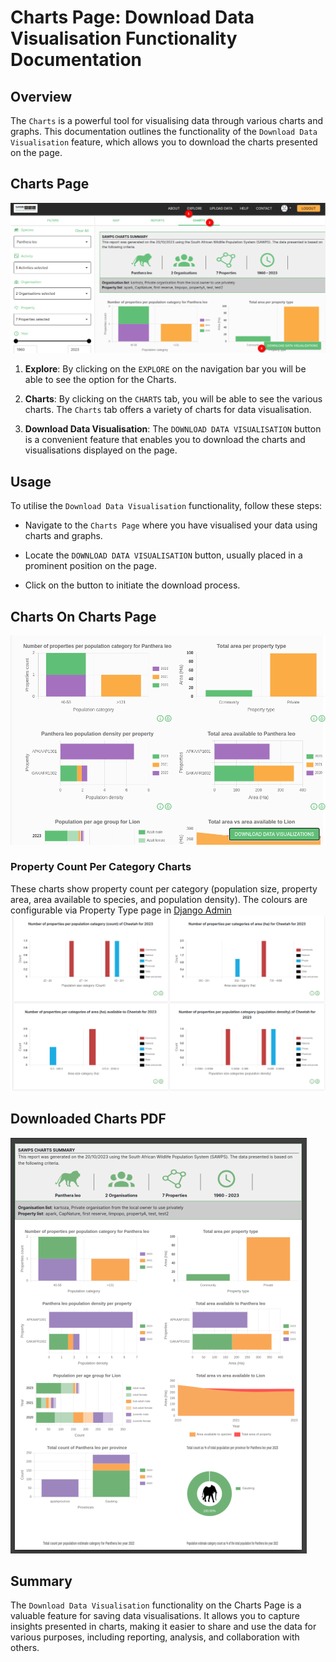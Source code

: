 # Charts Page: Download Data Visualisation Functionality Documentation

## Overview

The `Charts` is a powerful tool for visualising data through various charts and graphs. This documentation outlines the functionality of the `Download Data Visualisation` feature, which allows you to download the charts presented on the page.

## Charts Page

![Charts Page](./img/charts-1.png)

1. **Explore**: By clicking on the `EXPLORE` on the navigation bar you will be able to see the option for the Charts.

2. **Charts**: By clicking on the `CHARTS` tab, you will be able to see the various charts. The `Charts` tab offers a variety of charts for data visualisation.

3. **Download Data Visualisation**: The `DOWNLOAD DATA VISUALISATION` button is a convenient feature that enables you to download the charts and visualisations displayed on the page.

## Usage

To utilise the `Download Data Visualisation` functionality, follow these steps:

- Navigate to the `Charts Page` where you have visualised your data using charts and graphs.

- Locate the `DOWNLOAD DATA VISUALISATION` button, usually placed in a prominent position on the page.

- Click on the button to initiate the download process.

## Charts On Charts Page

![Charts On Charts Page](./img/charts-2.png)

### Property Count Per Category Charts
These charts show property count per category (population size, property area, area available to species, 
and population density). The colours are configurable via Property Type page in [Django Admin](../../../administrator/manual/django-admin.md) 
![Property count per category](./img/charts-4.png)

## Downloaded Charts PDF

![Downloaded Charts PDF](./img/charts-3.png)

## Summary

The `Download Data Visualisation` functionality on the Charts Page is a valuable feature for saving data visualisations. It allows you to capture insights presented in charts, making it easier to share and use the data for various purposes, including reporting, analysis, and collaboration with others.
